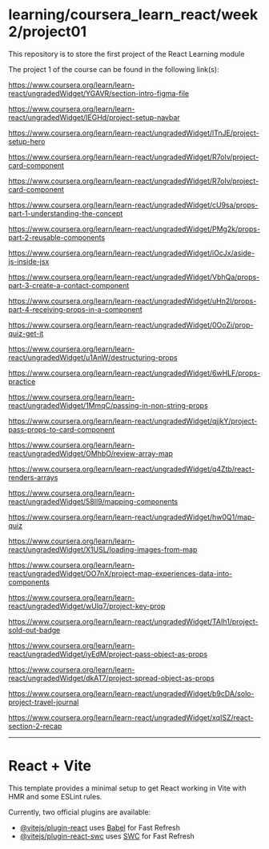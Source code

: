 # learning/coursera_learn_react/week2/project01
This repository is to store the first project of the React Learning module

The project 1 of the course can be found in the following link(s): 

https://www.coursera.org/learn/learn-react/ungradedWidget/YGAVR/section-intro-figma-file

https://www.coursera.org/learn/learn-react/ungradedWidget/IEGHd/project-setup-navbar

https://www.coursera.org/learn/learn-react/ungradedWidget/lTnJE/project-setup-hero

https://www.coursera.org/learn/learn-react/ungradedWidget/R7oIv/project-card-component

https://www.coursera.org/learn/learn-react/ungradedWidget/R7oIv/project-card-component

https://www.coursera.org/learn/learn-react/ungradedWidget/cU9sa/props-part-1-understanding-the-concept

https://www.coursera.org/learn/learn-react/ungradedWidget/PMg2k/props-part-2-reusable-components

https://www.coursera.org/learn/learn-react/ungradedWidget/iOcJx/aside-js-inside-jsx

https://www.coursera.org/learn/learn-react/ungradedWidget/VbhQa/props-part-3-create-a-contact-component

https://www.coursera.org/learn/learn-react/ungradedWidget/uHn2l/props-part-4-receiving-props-in-a-component

https://www.coursera.org/learn/learn-react/ungradedWidget/0OoZi/prop-quiz-get-it

https://www.coursera.org/learn/learn-react/ungradedWidget/u1AnW/destructuring-props

https://www.coursera.org/learn/learn-react/ungradedWidget/6wHLF/props-practice

https://www.coursera.org/learn/learn-react/ungradedWidget/1MmqC/passing-in-non-string-props

https://www.coursera.org/learn/learn-react/ungradedWidget/qjjkY/project-pass-props-to-card-component

https://www.coursera.org/learn/learn-react/ungradedWidget/OMhbO/review-array-map

https://www.coursera.org/learn/learn-react/ungradedWidget/q4Ztb/react-renders-arrays

https://www.coursera.org/learn/learn-react/ungradedWidget/58Il9/mapping-components

https://www.coursera.org/learn/learn-react/ungradedWidget/hw0Q1/map-quiz

https://www.coursera.org/learn/learn-react/ungradedWidget/X1USL/loading-images-from-map

https://www.coursera.org/learn/learn-react/ungradedWidget/OO7nX/project-map-experiences-data-into-components

https://www.coursera.org/learn/learn-react/ungradedWidget/wUlq7/project-key-prop

https://www.coursera.org/learn/learn-react/ungradedWidget/TAIh1/project-sold-out-badge

https://www.coursera.org/learn/learn-react/ungradedWidget/iyEdM/project-pass-object-as-props

https://www.coursera.org/learn/learn-react/ungradedWidget/dkAT7/project-spread-object-as-props

https://www.coursera.org/learn/learn-react/ungradedWidget/b9cDA/solo-project-travel-journal

https://www.coursera.org/learn/learn-react/ungradedWidget/xqISZ/react-section-2-recap


-------------------------------------------------------------------------------------------------------------

# React + Vite

This template provides a minimal setup to get React working in Vite with HMR and some ESLint rules.

Currently, two official plugins are available:

- [@vitejs/plugin-react](https://github.com/vitejs/vite-plugin-react/blob/main/packages/plugin-react/README.md) uses [Babel](https://babeljs.io/) for Fast Refresh
- [@vitejs/plugin-react-swc](https://github.com/vitejs/vite-plugin-react-swc) uses [SWC](https://swc.rs/) for Fast Refresh
